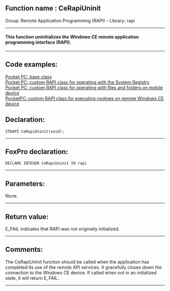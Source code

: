 
## Function name : CeRapiUninit
Group: Remote Application Programming (RAPI) - Library: rapi    
***  


#### This function uninitializes the Windows CE remote application programming interface (RAPI). 
***  


## Code examples:
[Pocket PC: base class](../../samples/sample_440.md)  
[Pocket PC: custom RAPI class for operating with the System Registry](../../samples/sample_441.md)  
[Pocket PC: custom RAPI class for operating with files and folders on mobile device](../../samples/sample_448.md)  
[PocketPC: custom RAPI class for executing routines on remote Windows CE device](../../samples/sample_466.md)  

## Declaration:
```foxpro  
STDAPI CeRapiUninit(void);  
```  
***  


## FoxPro declaration:
```foxpro  
DECLARE INTEGER CeRapiUninit IN rapi  
```  
***  


## Parameters:
None.  
***  


## Return value:
E_FAIL indicates that RAPI was not originally initialized.   
***  


## Comments:
The CeRapiUnInit function should be called when the application has completed its use of the remote API services. It gracefully closes down the connection to the Windows CE device. If called when not in an initialized state, it will return E_FAIL.   
  
***  


